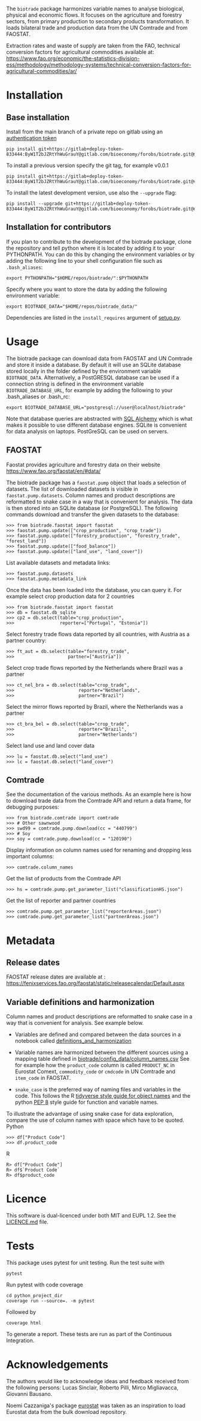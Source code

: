 
The `biotrade` package harmonizes variable names to analyse biological, physical and 
economic flows. It focuses on the agriculture and forestry sectors, from primary 
production to secondary products transformation. It loads bilateral trade and production 
data from the UN Comtrade and from FAOSTAT.

Extraction rates and waste of supply are taken from the FAO, technical conversion 
factors for agricultural commodities available at: 
https://www.fao.org/economic/the-statistics-division-ess/methodology/methodology-systems/technical-conversion-factors-for-agricultural-commodities/ar/


# Installation

## Base installation 

Install from the main branch of a private repo on gitlab using an
[authentication
token](https://docs.gitlab.com/ee/user/project/deploy_tokens/index.html)

    pip install git+https://gitlab+deploy-token-833444:ByW1T2bJZRtYhWuGrauY@gitlab.com/bioeconomy/forobs/biotrade.git@main

To install a previous version specify the git tag, for example v0.0.1

    pip install git+https://gitlab+deploy-token-833444:ByW1T2bJZRtYhWuGrauY@gitlab.com/bioeconomy/forobs/biotrade.git@v0.0.1

To install the latest development version, use also the `--upgrade` flag:

    pip install --upgrade git+https://gitlab+deploy-token-833444:ByW1T2bJZRtYhWuGrauY@gitlab.com/bioeconomy/forobs/biotrade.git@dev


## Installation for contributors

If you plan to contribute to the development of the biotrade package, clone the 
repository and tell python where it is located by adding it to your PYTHONPATH. You can 
do this by changing the environment variables or by adding the following line to your 
shell configuration file such as `.bash_aliases`:

    export PYTHONPATH="$HOME/repos/biotrade/":$PYTHONPATH

Specify where you want to store the data by adding the following environment variable:

    export BIOTRADE_DATA="$HOME/repos/biotrade_data/"

Dependencies are listed in the `install_requires` argument of [setup.py](setup.py).


# Usage

The biotrade package can download data from FAOSTAT and UN Comtrade and store it inside 
a database. By default it will use an SQLite database stored locally in the folder 
defined by the environment variable `BIOTRADE_DATA`. Alternatively, a PostGRESQL 
database can be used if a connection string is defined in the environment variable 
`BIOTRADE_DATABASE_URL`, for example by adding the following to your .bash_aliases or 
.bash_rc:

    export BIOTRADE_DATABASE_URL="postgresql://user@localhost/biotrade"

Note that database queries are abstracted with [SQL 
Alchemy](https://www.sqlalchemy.org/) which is what makes it possible to use different 
database engines. SQLite is convenient for data analysis on laptops. PostGreSQL can be 
used on servers.


## FAOSTAT

Faostat provides agriculture and forestry data on their website https://www.fao.org/faostat/en/#data/

The biotrade package has a `faostat.pump` object that loads a selection of datasets. The
list of downloaded datasets is visible in `faostat.pump.datasets`. Column names and 
product descriptions are reformatted to snake case in a way that is convenient for 
analysis. The data is then stored into an SQLite database (or PostgreSQL). The following 
commands download and transfer the given datasets to the database:

    >>> from biotrade.faostat import faostat
    >>> faostat.pump.update(["crop_production", "crop_trade"])
    >>> faostat.pump.update(["forestry_production", "forestry_trade", "forest_land"])
    >>> faostat.pump.update(["food_balance"])
    >>> faostat.pump.update(["land_use", "land_cover"])

List available datasets and metadata links:

    >>> faostat.pump.datasets
    >>> faostat.pump.metadata_link

Once the data has been loaded into the database, you can query it. For example select 
crop production data for 2 countries

    >>> from biotrade.faostat import faostat
    >>> db = faostat.db_sqlite
    >>> cp2 = db.select(table="crop_production",
    >>>                 reporter=["Portugal", "Estonia"])

Select forestry trade flows data reported by all countries, with
Austria as a partner country:

    >>> ft_aut = db.select(table="forestry_trade",
    >>>                    partner=["Austria"])

Select crop trade flows reported by the Netherlands where Brazil was a
partner

    >>> ct_nel_bra = db.select(table="crop_trade",
    >>>                        reporter="Netherlands",
    >>>                        partner="Brazil")

Select the mirror flows reported by Brazil, where the Netherlands was a partner

    >>> ct_bra_bel = db.select(table="crop_trade",
    >>>                        reporter="Brazil",
    >>>                        partner="Netherlands")

Select land use and land cover data

    >>> lu = faostat.db.select("land_use")
    >>> lc = faostat.db.select("land_cover")


## Comtrade

See the documentation of the various methods. As an example  here is how to download 
trade data from the Comtrade API and return a data frame, for debugging purposes:

    >>> from biotrade.comtrade import comtrade
    >>> # Other sawnwood
    >>> swd99 = comtrade.pump.download(cc = "440799")
    >>> # Soy
    >>> soy = comtrade.pump.download(cc = "120190")

Display information on column names used for renaming
and dropping less important columns:

    >>> comtrade.column_names

Get the list of products from the Comtrade API

    >>> hs = comtrade.pump.get_parameter_list("classificationHS.json")

Get the list of reporter and partner countries

    >>> comtrade.pump.get_parameter_list("reporterAreas.json")
    >>> comtrade.pump.get_parameter_list("partnerAreas.json")



# Metadata


## Release dates

FAOSTAT release dates are available at :
https://fenixservices.fao.org/faostat/static/releasecalendar/Default.aspx


## Variable definitions and harmonization

Column names and product descriptions are reformatted to snake case in a way that is 
convenient for analysis. See example below.

- Variables are defined and compared between the data sources in a notebook called 
  [definitions_and_harmonization](notebooks/definitions_and_harmonization.md)

- Variable names are harmonized between the different sources using a mapping table 
  defined in
  [biotrade/config_data/column_names.csv](https://gitlab.com/bioeconomy/biotrade/-/blob/main/biotrade/config_data/column_names.csv)
  See for example how the `product_code` column is called  `PRODUCT_NC` in Eurostat Comext,
  `commodity_code` or `cmdcode` in UN Comtrade and `item_code` in FAOSTAT.

- `snake_case` is the preferred way of naming files and variables in the code. This 
  follows the R [tidyverse style guide for object 
  names](https://style.tidyverse.org/syntax.html) and the python [PEP 
  8](https://www.python.org/dev/peps/pep-0008/#function-and-variable-names) style guide 
  for function and variable names.

To illustrate the advantage of using snake case for data exploration, compare the use of 
column names with space which have to be quoted. Python

    >>> df["Product Code"]
    >>> df.product_code

R
     
    R> df["Product Code"]
    R> df$`Product Code`
    R> df$product_code


# Licence

This software is dual-licenced under both MIT and EUPL 1.2.
See the [LICENCE.md](LICENCE.md) file.


# Tests

This package uses pytest for unit testing. Run the test suite with

    pytest

Run pytest with code coverage

    cd python_project_dir
    coverage run --source=. -m pytest

Followed by

    coverage html

To generate a report.
These tests are run as part of the Continuous Integration.


# Acknowledgements

The authors would like to acknowledge ideas and feedback received from the following 
persons: Lucas Sinclair, Roberto Pilli, Mirco Migliavacca, Giovanni Bausano.

Noemi Cazzaniga's package [eurostat](https://pypi.org/project/eurostat/) was taken as an 
inspiration to load Eurostat data from the bulk download repository.
